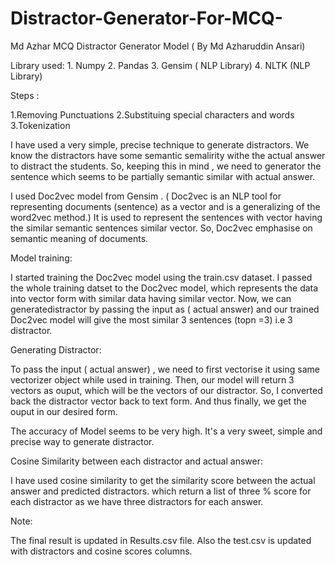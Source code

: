 # Distractor-Generator-For-MCQ-
Md Azhar
MCQ Distractor Generator Model ( By Md Azharuddin Ansari)

Library used:
    1. Numpy
    2. Pandas
    3. Gensim ( NLP Library)
    4. NLTK (NLP Library)

Steps :

   1.Removing Punctuations
   2.Substituing special characters and words
   3.Tokenization

I have used a very simple, precise technique to generate distractors.
We know the distractors have some semantic semalirity withe the actual answer to distract the students.
So, keeping this in mind , we need to generator the sentence which seems to be partially semantic similar with
actual answer.

I used Doc2vec model from Gensim . ( Doc2vec is an NLP tool for representing documents (sentence) as a vector and is a generalizing of the word2vec method.)
It is used to represent the sentences with vector having the similar semantic sentences similar vector.
So, Doc2vec emphasise on semantic meaning of documents.

Model training:

I started training the Doc2vec model using the train.csv dataset.
I passed the whole training datset to the Doc2vec model, which represents the data into vector form with similar data having similar vector.
Now, we can generatedistractor by passing the input as ( actual answer) and our trained Doc2vec model will give the most similar 3 sentences (topn =3)
i.e 3 distractor.

Generating Distractor:
 
To pass the input ( actual answer) , we need to first vectorise it using same vectorizer object while used in training.
Then, our model will return 3 vectors as ouput, which will be the vectors of our distractor.
So, I converted back the distractor vector back to text form. And thus finally, we get the ouput in our desired form.

The accuracy of Model seems to be very high. It's a very sweet, simple and precise way to generate distractor.


Cosine Similarity between each distractor and actual answer:

I have used cosine similarity to get the similarity score between the actual answer and predicted distractors.
which return a list of three % score for each distractor as we have three distractors for each answer.
 

Note: 

The final result is updated in Results.csv file.
Also the test.csv is updated with distractors and cosine scores columns.


 

 
